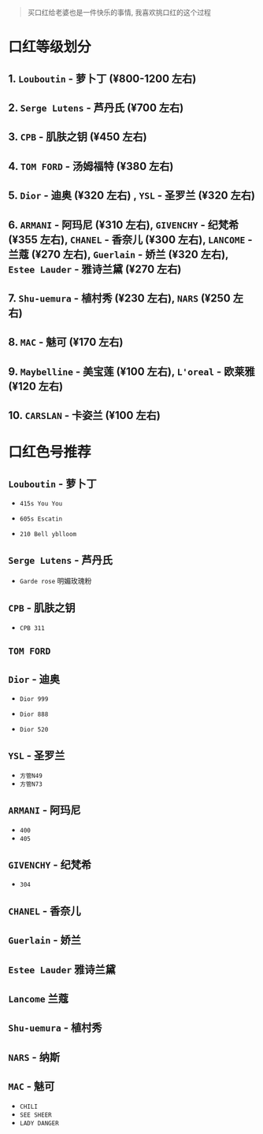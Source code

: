 > 买口红给老婆也是一件快乐的事情, 我喜欢挑口红的这个过程

<!-- more -->

# 口红等级划分

## 1. `Louboutin` - 萝卜丁 (¥800-1200 左右)

## 2. `Serge Lutens` - 芦丹氏 (¥700 左右)

## 3. `CPB` - 肌肤之钥 (¥450 左右)

## 4. `TOM FORD` - 汤姆福特 (¥380 左右)

## 5. `Dior` - 迪奥 (¥320 左右) , `YSL` - 圣罗兰 (¥320 左右)

## 6. `ARMANI` - 阿玛尼 (¥310 左右), `GIVENCHY` - 纪梵希 (¥355 左右), `CHANEL` - 香奈儿 (¥300 左右), `LANCOME` - 兰蔻 (¥270 左右), `Guerlain` - 娇兰 (¥320 左右), `Estee Lauder` - 雅诗兰黛 (¥270 左右)

## 7. `Shu-uemura` - 植村秀 (¥230 左右), `NARS` (¥250 左右)

## 8. `MAC` - 魅可 (¥170 左右)

## 9. `Maybelline` - 美宝莲 (¥100 左右), `L'oreal` - 欧莱雅 (¥120 左右)

## 10. `CARSLAN` - 卡姿兰 (¥100 左右)


# 口红色号推荐

## `Louboutin` - 萝卜丁

- `415s You You`

- `605s Escatin`

- `210 Bell yblloom`

## `Serge Lutens` - 芦丹氏

- `Garde rose` 明媚玫瑰粉

## `CPB` - 肌肤之钥

- `CPB 311`

## `TOM FORD` 

## `Dior` - 迪奥

- `Dior 999`

- `Dior 888`

- `Dior 520`

## `YSL` - 圣罗兰

- `方管N49`
- `方管N73`

## `ARMANI` - 阿玛尼

- `400`
- `405`

## `GIVENCHY` - 纪梵希

- `304`

## `CHANEL` - 香奈儿

## `Guerlain` - 娇兰

## `Estee Lauder`  雅诗兰黛

## `Lancome` 兰蔻

## `Shu-uemura` - 植村秀

## `NARS` - 纳斯

## `MAC` - 魅可

- `CHILI`
- `SEE SHEER`
- `LADY DANGER`



